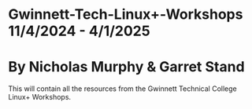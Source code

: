 
# Gwinnett-Tech-Linux+-Workshops 11/4/2024 - 4/1/2025

# By Nicholas Murphy & Garret Stand

This will contain all the resources from the Gwinnett Technical College Linux+ Workshops. 
